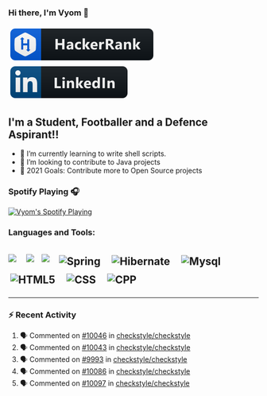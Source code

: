 ### Hi there, I'm Vyom 👋

<a href="https://www.hackerrank.com/VyomYadav">
    <img src="https://github.com/MikeCodesDotNET/ColoredBadges/blob/master/svg/dev/services/hackerrank.svg" alt="hackerrank" style="vertical-align:top; margin:6px 4px">
</a> 
<a href="https://www.linkedin.com/in/vyom-yadav-66a97918b/">
    <img src="https://github.com/MikeCodesDotNET/ColoredBadges/blob/master/svg/social/linkedin.svg" alt="gitter" style="vertical-align:top; margin:6px 4px">
</a>  

## I'm a Student, Footballer and a Defence Aspirant!!

- 🌱 I’m currently learning to write shell scripts.
- 👯 I’m looking to contribute to Java projects
- 🥅 2021 Goals: Contribute more to Open Source projects

### Spotify Playing 🎧

[<img src="https://novatorem-git-master-vyom-yadav.vercel.app/api/spotify" alt="Vyom's Spotify Playing" width="350" />](https://open.spotify.com/user/312oauov5ttlvf6hg6yygyiz3m4m)


### Languages and Tools:

<img src="https://qph.fs.quoracdn.net/main-qimg-48b7a3d8958565e7aa3ad4dbf2312770.webp" height="30">&nbsp; &nbsp;  <img src="https://www.techbaz.org/Course/img/c-logo.png" height="30">&nbsp;&nbsp;  <img src="https://resources.jetbrains.com/storage/products/intellij-idea/img/meta/intellij-idea_logo_300x300.png" height="30">&nbsp;&nbsp;  <img src="https://github.com/piyush168713/Vyom-Yadav/blob/main/img/spring.png" alt="Spring" style="vertical-align:top; margin:6px 4px" height="35">&nbsp;&nbsp;  <img src="https://github.com/piyush168713/Vyom-Yadav/blob/main/img/hiber.png" alt="Hibernate" style="vertical-align:top; margin:6px 4px" height="35">&nbsp;&nbsp;  <img src="https://github.com/piyush168713/Vyom-Yadav/blob/main/img/mysql.png" alt="Mysql" style="vertical-align:top; margin:6px 4px" height="35">&nbsp;&nbsp;  <img src="https://github.com/piyush168713/Vyom-Yadav/blob/main/img/html5img.png" alt="HTML5" style="vertical-align:top; margin:6px 4px" height="35">&nbsp;&nbsp;  <img src="https://github.com/piyush168713/Vyom-Yadav/blob/main/img/css.png" alt="CSS" style="vertical-align:top; margin:6px 4px" height="35">&nbsp;&nbsp;  <img src="https://github.com/piyush168713/Vyom-Yadav/blob/main/img/cpp.png" alt="CPP" style="vertical-align:top; margin:6px 4px" height="35">
---
---

### :zap: Recent Activity

<!--START_SECTION:activity-->
1. 🗣 Commented on [#10046](https://github.com/checkstyle/checkstyle/issues/10046) in [checkstyle/checkstyle](https://github.com/checkstyle/checkstyle)
2. 🗣 Commented on [#10043](https://github.com/checkstyle/checkstyle/issues/10043) in [checkstyle/checkstyle](https://github.com/checkstyle/checkstyle)
3. 🗣 Commented on [#9993](https://github.com/checkstyle/checkstyle/issues/9993) in [checkstyle/checkstyle](https://github.com/checkstyle/checkstyle)
4. 🗣 Commented on [#10086](https://github.com/checkstyle/checkstyle/issues/10086) in [checkstyle/checkstyle](https://github.com/checkstyle/checkstyle)
5. 🗣 Commented on [#10097](https://github.com/checkstyle/checkstyle/issues/10097) in [checkstyle/checkstyle](https://github.com/checkstyle/checkstyle)
<!--END_SECTION:activity-->





